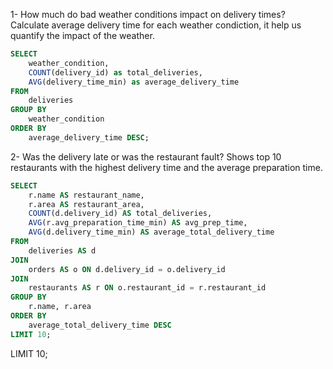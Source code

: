 1- How much do bad weather conditions impact on delivery times?
Calculate average delivery time for each weather condiction, it help us quantify the impact of the weather. 

```sql
SELECT 
    weather_condition, 
    COUNT(delivery_id) as total_deliveries, 
    AVG(delivery_time_min) as average_delivery_time
FROM
    deliveries
GROUP BY
    weather_condition
ORDER BY
    average_delivery_time DESC;
```

2- Was the delivery late or was the restaurant fault? 
Shows top 10 restaurants with the highest delivery time and the average preparation time. 

```sql
SELECT
    r.name AS restaurant_name,
    r.area AS restaurant_area,
    COUNT(d.delivery_id) AS total_deliveries,
    AVG(r.avg_preparation_time_min) AS avg_prep_time,
    AVG(d.delivery_time_min) AS average_total_delivery_time
FROM
    deliveries AS d
JOIN
    orders AS o ON d.delivery_id = o.delivery_id
JOIN
    restaurants AS r ON o.restaurant_id = r.restaurant_id
GROUP BY
    r.name, r.area
ORDER BY
    average_total_delivery_time DESC
LIMIT 10;

```
LIMIT 10;

